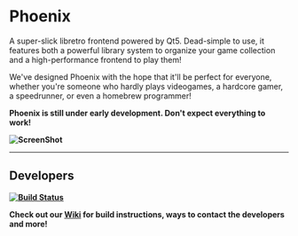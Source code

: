 Phoenix
=======

A super-slick libretro frontend powered by Qt5. Dead-simple to use, it features both a powerful library system to organize your game collection and a high-performance frontend to play them!

We've designed Phoenix with the hope that it'll be perfect for everyone, whether you're someone who hardly plays videogames, a hardcore gamer, a speedrunner, or even a homebrew programmer!

<b>Phoenix is still under early development. Don't expect everything to work!<b>

![ScreenShot](https://raw.github.com/team-phoenix/Phoenix/master/assets/mockup.png)

-----------

Developers
--------

[![Build Status](https://secure.travis-ci.org/team-phoenix/Phoenix.png)](http://travis-ci.org/team-phoenix/Phoenix)

Check out our [Wiki](https://github.com/team-phoenix/Phoenix/wiki) for build instructions, ways to contact the developers and more!
